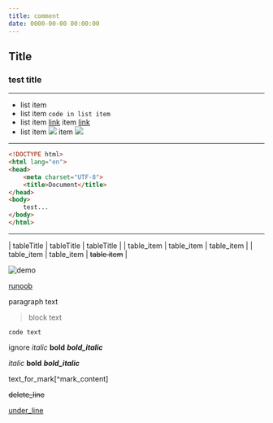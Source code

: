 ```yaml
---
title: comment
date: 0000-00-00 00:00:00
---
```


## Title

### test title

___

* list item
* list item `code in list item`
* list item [link](https://in.list/item.html) item [link](https://in.list/item.html)
* list item ![ ](https://www.runoob.com/empty.png) item ![ ](https://www.runoob.com/empty.png)

---

```html
<!DOCTYPE html>
<html lang="en">
<head>
    <meta charset="UTF-8">
    <title>Document</title>
</head>
<body>
    test...
</body>
</html>
```

***

| tableTitle | tableTitle | tableTitle |
| table_item | table_item | table_item |
| table_item | table_item | ~~table item~~ |

![demo](https://www.runoob.com/wp-content/themes/runoob/assets/img/runoob-logo.png)

[runoob](https://www.runoob.com/markdown/md-tutorial.html) 

paragraph text

> block text

`code text`

ignore *italic* **bold** ***bold_italic***

*italic* **bold** ***bold_italic***

text_for_mark[^mark_content]

~~delete_line~~

<u>under_line<u>

